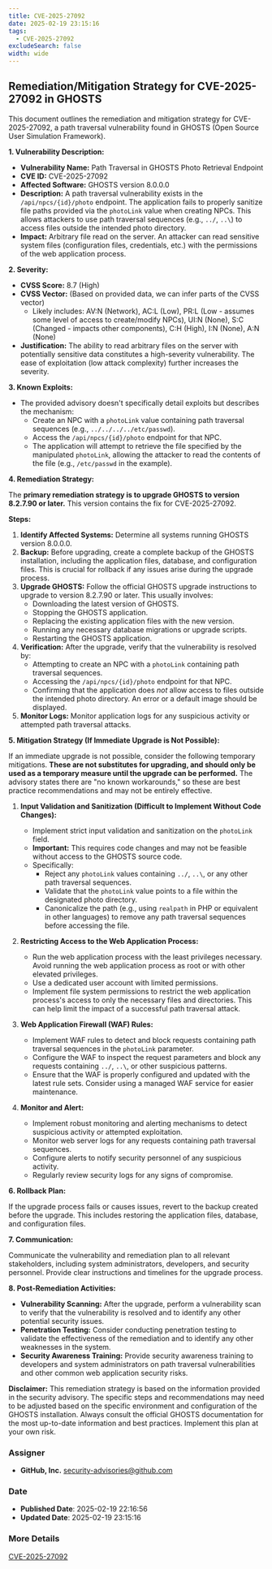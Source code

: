 ```yaml
---
title: CVE-2025-27092
date: 2025-02-19 23:15:16
tags:
  - CVE-2025-27092
excludeSearch: false
width: wide
---
```


## Remediation/Mitigation Strategy for CVE-2025-27092 in GHOSTS

This document outlines the remediation and mitigation strategy for CVE-2025-27092, a path traversal vulnerability found in GHOSTS (Open Source User Simulation Framework).

**1. Vulnerability Description:**

*   **Vulnerability Name:** Path Traversal in GHOSTS Photo Retrieval Endpoint
*   **CVE ID:** CVE-2025-27092
*   **Affected Software:** GHOSTS version 8.0.0.0
*   **Description:** A path traversal vulnerability exists in the `/api/npcs/{id}/photo` endpoint.  The application fails to properly sanitize file paths provided via the `photoLink` value when creating NPCs.  This allows attackers to use path traversal sequences (e.g., `../`, `..\`) to access files outside the intended photo directory.
*   **Impact:** Arbitrary file read on the server.  An attacker can read sensitive system files (configuration files, credentials, etc.) with the permissions of the web application process.

**2. Severity:**

*   **CVSS Score:** 8.7 (High)
*   **CVSS Vector:** (Based on provided data, we can infer parts of the CVSS vector)
    *   Likely includes:  AV:N (Network), AC:L (Low), PR:L (Low - assumes some level of access to create/modify NPCs), UI:N (None), S:C (Changed - impacts other components), C:H (High), I:N (None), A:N (None)
*   **Justification:**  The ability to read arbitrary files on the server with potentially sensitive data constitutes a high-severity vulnerability.  The ease of exploitation (low attack complexity) further increases the severity.

**3. Known Exploits:**

*   The provided advisory doesn't specifically detail exploits but describes the mechanism:
    *   Create an NPC with a `photoLink` value containing path traversal sequences (e.g., `../../../../etc/passwd`).
    *   Access the `/api/npcs/{id}/photo` endpoint for that NPC.
    *   The application will attempt to retrieve the file specified by the manipulated `photoLink`, allowing the attacker to read the contents of the file (e.g., `/etc/passwd` in the example).

**4. Remediation Strategy:**

The **primary remediation strategy is to upgrade GHOSTS to version 8.2.7.90 or later.**  This version contains the fix for CVE-2025-27092.

**Steps:**

1.  **Identify Affected Systems:**  Determine all systems running GHOSTS version 8.0.0.0.
2.  **Backup:** Before upgrading, create a complete backup of the GHOSTS installation, including the application files, database, and configuration files.  This is crucial for rollback if any issues arise during the upgrade process.
3.  **Upgrade GHOSTS:**  Follow the official GHOSTS upgrade instructions to upgrade to version 8.2.7.90 or later.  This usually involves:
    *   Downloading the latest version of GHOSTS.
    *   Stopping the GHOSTS application.
    *   Replacing the existing application files with the new version.
    *   Running any necessary database migrations or upgrade scripts.
    *   Restarting the GHOSTS application.
4.  **Verification:** After the upgrade, verify that the vulnerability is resolved by:
    *   Attempting to create an NPC with a `photoLink` containing path traversal sequences.
    *   Accessing the `/api/npcs/{id}/photo` endpoint for that NPC.
    *   Confirming that the application does *not* allow access to files outside the intended photo directory.  An error or a default image should be displayed.
5.  **Monitor Logs:**  Monitor application logs for any suspicious activity or attempted path traversal attacks.

**5. Mitigation Strategy (If Immediate Upgrade is Not Possible):**

If an immediate upgrade is not possible, consider the following temporary mitigations.  **These are not substitutes for upgrading, and should only be used as a temporary measure until the upgrade can be performed.** The advisory states there are "no known workarounds," so these are best practice recommendations and may not be entirely effective.

1.  **Input Validation and Sanitization (Difficult to Implement Without Code Changes):**
    *   Implement strict input validation and sanitization on the `photoLink` field.
    *   **Important:** This requires code changes and may not be feasible without access to the GHOSTS source code.
    *   Specifically:
        *   Reject any `photoLink` values containing `../`, `..\`, or any other path traversal sequences.
        *   Validate that the `photoLink` value points to a file within the designated photo directory.
        *   Canonicalize the path (e.g., using `realpath` in PHP or equivalent in other languages) to remove any path traversal sequences before accessing the file.

2.  **Restricting Access to the Web Application Process:**
    *   Run the web application process with the least privileges necessary.  Avoid running the web application process as root or with other elevated privileges.
    *   Use a dedicated user account with limited permissions.
    *   Implement file system permissions to restrict the web application process's access to only the necessary files and directories.  This can help limit the impact of a successful path traversal attack.

3.  **Web Application Firewall (WAF) Rules:**
    *   Implement WAF rules to detect and block requests containing path traversal sequences in the `photoLink` parameter.
    *   Configure the WAF to inspect the request parameters and block any requests containing `../`, `..\`, or other suspicious patterns.
    *   Ensure that the WAF is properly configured and updated with the latest rule sets.  Consider using a managed WAF service for easier maintenance.

4.  **Monitor and Alert:**
    *   Implement robust monitoring and alerting mechanisms to detect suspicious activity or attempted exploitation.
    *   Monitor web server logs for any requests containing path traversal sequences.
    *   Configure alerts to notify security personnel of any suspicious activity.
    *   Regularly review security logs for any signs of compromise.

**6. Rollback Plan:**

If the upgrade process fails or causes issues, revert to the backup created before the upgrade. This includes restoring the application files, database, and configuration files.

**7. Communication:**

Communicate the vulnerability and remediation plan to all relevant stakeholders, including system administrators, developers, and security personnel. Provide clear instructions and timelines for the upgrade process.

**8. Post-Remediation Activities:**

*   **Vulnerability Scanning:**  After the upgrade, perform a vulnerability scan to verify that the vulnerability is resolved and to identify any other potential security issues.
*   **Penetration Testing:**  Consider conducting penetration testing to validate the effectiveness of the remediation and to identify any other weaknesses in the system.
*   **Security Awareness Training:**  Provide security awareness training to developers and system administrators on path traversal vulnerabilities and other common web application security risks.

**Disclaimer:** This remediation strategy is based on the information provided in the security advisory.  The specific steps and recommendations may need to be adjusted based on the specific environment and configuration of the GHOSTS installation. Always consult the official GHOSTS documentation for the most up-to-date information and best practices.  Implement this plan at your own risk.

### Assigner
- **GitHub, Inc.** <security-advisories@github.com>

### Date
- **Published Date**: 2025-02-19 22:16:56
- **Updated Date**: 2025-02-19 23:15:16

### More Details
[CVE-2025-27092](https://www.cvedetails.com/cve/CVE-2025-27092)